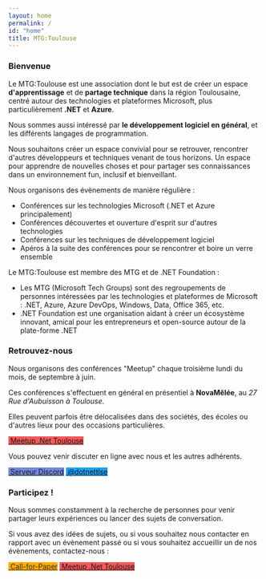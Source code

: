 ```yaml
---
layout: home
permalink: /
id: "home"
title: MTG:Toulouse
---
```


### Bienvenue

Le MTG:Toulouse est une association dont le but est de créer un espace **d'apprentissage** et de **partage technique** dans la région Toulousaine, centré autour des technologies et plateformes Microsoft, plus particulièrement **.NET** et **Azure**.

Nous sommes aussi intéressé par **le développement logiciel en général**, et les différents langages de programmation.

Nous souhaitons créer un espace convivial pour se retrouver, rencontrer d'autres développeurs et techniques venant de tous horizons.
Un espace pour apprendre de nouvelles choses et pour partager ses connaissances dans un environnement fun, inclusif et bienveillant.

Nous organisons des évènements de manière régulière :

* Conférences sur les technologies Microsoft (.NET et Azure principalement)
* Conférences découvertes et ouverture d'esprit sur d'autres technologies
* Conférences sur les techniques de développement logiciel
* Apéros à la suite des conférences pour se rencontrer et boire un verre ensemble

Le MTG:Toulouse est membre des MTG et de .NET Foundation :

* Les MTG (Microsoft Tech Groups) sont des regroupements de personnes intéressées par les technologies et plateformes de Microsoft : .NET, Azure, Azure DevOps, Windows, Data, Office 365, etc.
* .NET Foundation est une organisation aidant à créer un écosystème innovant, amical pour les entrepreneurs et open-source autour de la plate-forme .NET

### Retrouvez-nous

Nous organisons des conférences "Meetup" chaque troisième lundi du mois, de septembre à juin.

Ces conférences s'effectuent en général en présentiel à **NovaMêlée**, au *27 Rue d'Aubuisson à Toulouse*.

Elles peuvent parfois être délocalisées dans des sociétés, des écoles ou d'autres lieux pour des occasions particulières.

<div class="text-center">
    <a class="btn btn-lg btn-primary" href="https://www.meetup.com/fr-FR/Meetup-NET-Toulouse/" role="button" style="background-color: #f65858; border-color: #F65858"><i class="bi bi-calendar-event"></i>&nbsp;Meetup .Net Toulouse</a>
</div>

Vous pouvez venir discuter en ligne avec nous et les autres adhérents.

<div class="text-center">
    <a class="btn btn-lg btn-primary" href="https://discord.gg/yZRf79ag" role="button" style="background-color: #7289DA; border-color: #7289DA"><i class="bi bi-discord"></i>&nbsp;Serveur Discord</a>
    <a class="btn btn-lg btn-primary" href="https://twitter.com/dotnettlse" role="button" style="background-color: #1DA1F2; border-color: #1DA1F2"><i class="bi bi-twitter"></i>&nbsp;@dotnettlse</a>
</div>


### Participez !

Nous sommes constamment à la recherche de personnes pour venir partager leurs expériences ou lancer des sujets de conversation.

Si vous avez des idées de sujets, ou si vous souhaitez nous contacter en rapport avec un évènement passé ou si vous souhaitez accueillir un de nos évènements, contactez-nous :

<div class="text-center">
    <a class="btn btn-lg btn-primary" href="https://conference-hall.io/public/event/pZtNg2uiVvdyucYrRoB7" role="button" style="background-color: #ffab00; border-color: #ffab00; color: #2a3244"><i class="bi bi-megaphone-fill"></i>&nbsp;Call-for-Paper</a>
    <a class="btn btn-lg btn-primary" href="https://www.meetup.com/fr-FR/Meetup-NET-Toulouse/" role="button" style="background-color: #f65858; border-color: #F65858"><i class="bi bi-calendar-event"></i>&nbsp;Meetup .Net Toulouse</a> 
</div>
